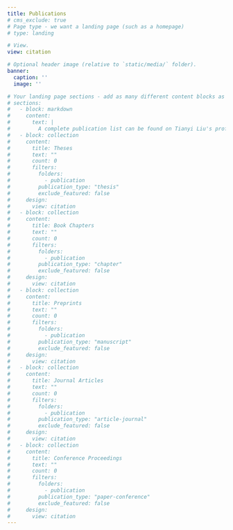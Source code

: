 ```yaml
---
title: Publications
# cms_exclude: true
# Page type - we want a landing page (such as a homepage)
# type: landing

# View.
view: citation

# Optional header image (relative to `static/media/` folder).
banner:
  caption: ''
  image: ''

# Your landing page sections - add as many different content blocks as you like
# sections:
#   - block: markdown
#     content:
#       text: |
#         A complete publication list can be found on Tianyi Liu's profiles in [Google Scholar](https://scholar.google.com/citations?user=SAJ8bL8AAAAJ&hl=en) and [Research Gate](https://www.researchgate.net/profile/Tianyi-Liu-3).
#   - block: collection
#     content:
#       title: Theses
#       text: ""
#       count: 0
#       filters:
#         folders:
#           - publication
#         publication_type: "thesis"
#         exclude_featured: false
#     design:
#       view: citation
#   - block: collection
#     content:
#       title: Book Chapters
#       text: ""
#       count: 0
#       filters:
#         folders:
#           - publication
#         publication_type: "chapter"
#         exclude_featured: false
#     design:
#       view: citation
#   - block: collection
#     content:
#       title: Preprints
#       text: ""
#       count: 0
#       filters:
#         folders:
#           - publication
#         publication_type: "manuscript"
#         exclude_featured: false
#     design:
#       view: citation
#   - block: collection
#     content:
#       title: Journal Articles
#       text: ""
#       count: 0
#       filters:
#         folders:
#           - publication
#         publication_type: "article-journal"
#         exclude_featured: false
#     design:
#       view: citation
#   - block: collection
#     content:
#       title: Conference Proceedings
#       text: ""
#       count: 0
#       filters:
#         folders:
#           - publication
#         publication_type: "paper-conference"
#         exclude_featured: false
#     design:
#       view: citation
---
```

